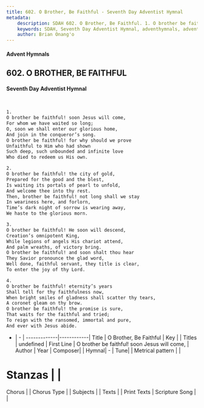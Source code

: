 ```yaml
---
title: 602. O Brother, Be Faithful - Seventh Day Adventist Hymnal
metadata:
    description: SDAH 602. O Brother, Be Faithful. 1. O brother be faithful! soon Jesus will come, For whom we have waited so long; O, soon we shall enter our glorious home, And join in the conqueror’s song. O brother be faithful! for why should we prove Unfaithful to Him who had shown Such deep, such unbounded and infinite love Who died to redeem us His own.
    keywords: SDAH, Seventh Day Adventist Hymnal, adventhymnals, advent hymnals, O Brother, Be Faithful, O brother be faithful! soon Jesus will come, 
    author: Brian Onang'o
---
```


#### Advent Hymnals
## 602. O BROTHER, BE FAITHFUL
#### Seventh Day Adventist Hymnal

```txt


1.
O brother be faithful! soon Jesus will come,
For whom we have waited so long;
O, soon we shall enter our glorious home,
And join in the conqueror’s song.
O brother be faithful! for why should we prove
Unfaithful to Him who had shown
Such deep, such unbounded and infinite love
Who died to redeem us His own.

2.
O brother be faithful! the city of gold,
Prepared for the good and the blest,
Is waiting its portals of pearl to unfold,
And welcome thee into thy rest.
Then, brother be faithful! not long shall we stay
In weariness here, and forlorn,
Time’s dark night of sorrow is wearing away,
We haste to the glorious morn.

3.
O brother be faithful! He soon will descend,
Creation’s omnipotent King,
While legions of angels His chariot attend,
And palm wreaths, of victory bring.
O brother be faithful! and soon shalt thou hear
They Savior pronounce the glad word,
Well done, faithful servant, they title is clear,
To enter the joy of thy Lord.

4.
O brother be faithful! eternity’s years
Shall tell for thy faithfulness now,
When bright smiles of gladness shall scatter thy tears,
A coronet gleam on thy brow.
O brother be faithful! the promise is sure,
That waits for the faithful and tried;
To reign with the ransomed, immortal and pure,
And ever with Jesus abide.


```

- |   -  |
-------------|------------|
Title | O Brother, Be Faithful |
Key |  |
Titles | undefined |
First Line | O brother be faithful! soon Jesus will come, |
Author | 
Year | 
Composer|  |
Hymnal|  - |
Tune|  |
Metrical pattern | |
# Stanzas |  |
Chorus |  |
Chorus Type |  |
Subjects |  |
Texts |  |
Print Texts | 
Scripture Song |  |
  
